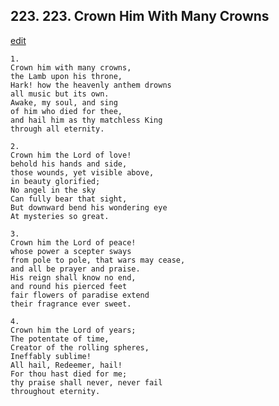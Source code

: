 
## 223.  223. Crown Him With Many Crowns
[edit](https://docs.google.com/document/d/1nBWCn6kKj5CLQLTCPpVoNC%2Dxmtk4eTt_/edit?mode=html)






    1.
    Crown him with many crowns,
    the Lamb upon his throne,
    Hark! how the heavenly anthem drowns
    all music but its own.
    Awake, my soul, and sing
    of him who died for thee,
    and hail him as thy matchless King
    through all eternity.

    2.
    Crown him the Lord of love!
    behold his hands and side,
    those wounds, yet visible above,
    in beauty glorified;
    No angel in the sky
    Can fully bear that sight,
    But downward bend his wondering eye
    At mysteries so great.

    3.
    Crown him the Lord of peace!
    whose power a scepter sways
    from pole to pole, that wars may cease,
    and all be prayer and praise.
    His reign shall know no end,
    and round his pierced feet
    fair flowers of paradise extend
    their fragrance ever sweet.

    4.
    Crown him the Lord of years;
    The potentate of time,
    Creator of the rolling spheres,
    Ineffably sublime!
    All hail, Redeemer, hail!
    For thou hast died for me;
    thy praise shall never, never fail
    throughout eternity.
